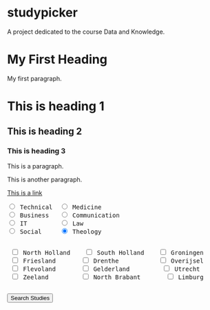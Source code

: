 # studypicker
A project dedicated to the course Data and Knowledge.


<!DOCTYPE html>
<html>
<body>

<h1>My First Heading</h1>
<p>My first paragraph.</p>

<h1>This is heading 1</h1>
<h2>This is heading 2</h2>
<h3>This is heading 3</h3>

<p>This is a paragraph.</p>
<p>This is another paragraph.</p>

<a href="https://www.w3schools.com">This is a link</a>

<form>
  <pre>
<input type="radio" name="field of study" value="Technical" checked> Technical  <input type="radio" name="field of study" value="Medicine"> Medicine
<input type="radio" name="field of study" value="Business"> Business   <input type="radio" name="field of study" value="Communication" checked> Communication 
<input type="radio" name="field of study" value="IT" checked> IT         <input type="radio" name="field of study" value="Law" checked> Law
<input type="radio" name="field of study" value="Social" checked> Social     <input type="radio" name="field of study" value="Theology" checked> Theology
  </pre>
</form>

<form>
  <pre>
 <input type="checkbox" name="Province1" value="North Holland"> North Holland    <input type="checkbox" name="Province2" value="South Holland"> South Holland    <input type="checkbox" name="Province3" value="Groningen"> Groningen
 <input type="checkbox" name="Province4" value="Friesland"> Friesland       <input type="checkbox" name="Province5" value="Drenthe"> Drenthe           <input type="checkbox" name="Province6" value="Overijsel"> Overijsel
 <input type="checkbox" name="Province7" value="Flevoland"> Flevoland       <input type="checkbox" name="Province8" value="Gelderland"> Gelderland         <input type="checkbox" name="Province9" value="Utrecht"> Utrecht
 <input type="checkbox" name="Province10" value="Zeeland"> Zeeland         <input type="checkbox" name="Province11" value="North Brabant"> North Brabant       <input type="checkbox" name="Province12" value="Limburg"> Limburg
  </pre>
</form>

<button type="button" onclick="alert('Hello World!')">Search Studies</button>

</body>
</html>
